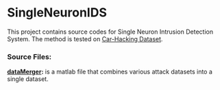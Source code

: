 # SingleNeuronIDS

This project contains source codes for Single Neuron Intrusion Detection System. The method is tested on [Car-Hacking Dataset](https://sites.google.com/a/hksecurity.net/ocslab/Datasets/CAN-intrusion-dataset).

### Source Files:
**[dataMerger](https://github.com/mbozdal/SingleNeuronIDS/blob/main/dataMerger):** is a matlab file that combines various attack datasets into a single dataset.
